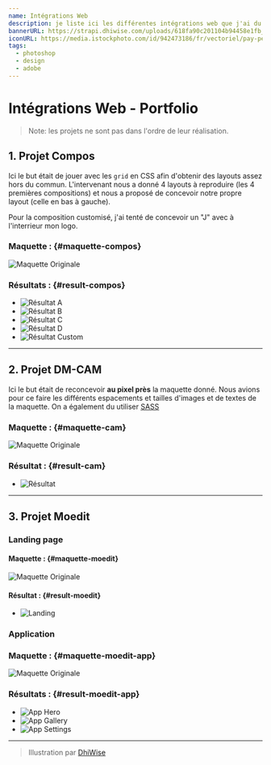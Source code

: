 ```yaml
---
name: Intégrations Web
description: je liste ici les différentes intégrations web que j'ai du réalisé dans le cadre de ma formation
bannerURL: https://strapi.dhiwise.com/uploads/618fa90c201104b94458e1fb_639ac4f9dc13a1698627681a_Main_Image_063ee2704f.jpg
iconURL: https://media.istockphoto.com/id/942473186/fr/vectoriel/pay-per-clic-sur-lic%C3%B4ne.jpg?s=612x612&w=0&k=20&c=mlMgWNMM_AN8TMlcRSk10t78wr0OhEBxDpTV3MgTsIc=
tags:
  - photoshop
  - design
  - adobe
---
```


# Intégrations Web - Portfolio

> Note: les projets ne sont pas dans l'ordre de leur réalisation.

## 1. **Projet Compos**

Ici le but était de jouer avec les `grid` en CSS afin d'obtenir des layouts assez hors du commun.
L'intervenant nous a donné 4 layouts à reproduire (les 4 premières compositions) et nous a proposé de concevoir notre propre layout (celle en bas à gauche).

Pour la composition customisé, j'ai tenté de concevoir un "J" avec à l'interrieur mon logo.

### **Maquette :** {#maquette-compos}

![Maquette Originale](/cdn/projects/integrations/compos/asked.png)

### **Résultats :** {#result-compos}

- ![Résultat A](/cdn/projects/integrations/compos/result_a.png)
- ![Résultat B](/cdn/projects/integrations/compos/result_b.png)
- ![Résultat C](/cdn/projects/integrations/compos/result_c.png)
- ![Résultat D](/cdn/projects/integrations/compos/result_d.png)
- ![Résultat Custom](/cdn/projects/integrations/compos/result_custom.png)

---

## 2. **Projet DM-CAM**

Ici le but était de reconcevoir **au pixel près** la maquette donné.
Nous avions pour ce faire les différents espacements et tailles d'images et de textes de la maquette.
On a également du utiliser [SASS](https://sass-lang.com/)

### **Maquette :** {#maquette-cam}

![Maquette Originale](/cdn/projects/integrations/dm-cam/asked.png)

### **Résultat :** {#result-cam}

- ![Résultat](/cdn/projects/integrations/dm-cam/result.png)

---

## 3. **Projet Moedit**

### Landing page

#### **Maquette :** {#maquette-moedit}

![Maquette Originale](/cdn/projects/integrations/moedit/asked_landing.png)

#### **Résultat :** {#result-moedit}

- ![Landing](/cdn/projects/integrations/moedit/landing.png)

### Application

### **Maquette :** {#maquette-moedit-app}

![Maquette Originale](/cdn/projects/integrations/moedit/asked_app.png)

### **Résultats :** {#result-moedit-app}

- ![App Hero](/cdn/projects/integrations/moedit/app_hero.png)
- ![App Gallery](/cdn/projects/integrations/moedit/app_gallery.png)
- ![App Settings](/cdn/projects/integrations/moedit/app_settings.png)

---

> Illustration par [DhiWise](https://www.dhiwise.com/post/figma-to-code-with-dhiwise)
